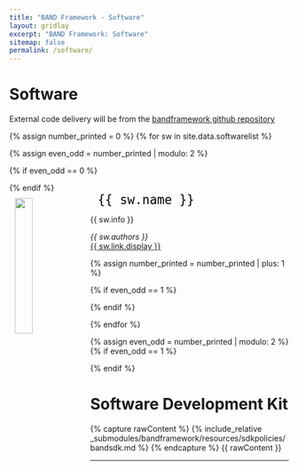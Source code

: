```yaml
---
title: "BAND Framework - Software"
layout: gridlay
excerpt: "BAND Framework: Software"
sitemap: false
permalink: /software/
---
```


# Software 

External code delivery will be from the [bandframework github repository](https://github.com/bandframework/bandframework)


{% assign number_printed = 0 %}
{% for sw in site.data.softwarelist %}

{% assign even_odd = number_printed | modulo: 2 %}

{% if even_odd == 0 %}
<div class="row">
{% endif %}

<div class="col-sm-6 clearfix">
 <div class="well">
   <code style = "font-size-adjust: 1.1; color:black; justify-content: center;"> {{ sw.name }} </code>
   <img src="{{ sw.imageurl }}" class="img-responsive" width="25%" style="float: left;padding: 10px 10px 10px 10px;" />
   <p>{{ sw.info }}</p>
   <em>{{ sw.authors }} </em><br /><a href="{{ sw.link.url }}">{{ sw.link.display }}</a>
 </div>
</div>

{% assign number_printed = number_printed | plus: 1 %}

{% if even_odd == 1 %}
</div>
{% endif %}

{% endfor %}

{% assign even_odd = number_printed | modulo: 2 %}
{% if even_odd == 1 %}
</div>
{% endif %}

# Software Development Kit

{% capture rawContent %}
  {% include_relative _submodules/bandframework/resources/sdkpolicies/bandsdk.md %}
{% endcapture %}
{{ rawContent }}


<hr>
